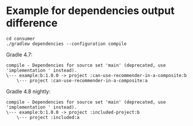 # Example for dependencies output difference

    cd consumer
    ./gradlew dependencies --configuration compile

Gradle 4.7:

    compile - Dependencies for source set 'main' (deprecated, use 'implementation ' instead).
    \--- example:b:1.0.0 -> project :can-use-recommender-in-a-composite:b
        \--- project :can-use-recommender-in-a-composite:a

Gradle 4.8 nightly:
 
    compile - Dependencies for source set 'main' (deprecated, use 'implementation ' instead).
    \--- example:b:1.0.0 -> project :included-project:b
        \--- project :included:a